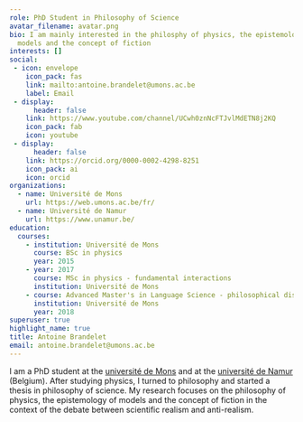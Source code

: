 ```yaml
---
role: PhD Student in Philosophy of Science
avatar_filename: avatar.png
bio: I am mainly interested in the philosphy of physics, the epistemology of
  models and the concept of fiction
interests: []
social:
 - icon: envelope
    icon_pack: fas
    link: mailto:antoine.brandelet@umons.ac.be
    label: Email
 - display:
      header: false
    link: https://www.youtube.com/channel/UCwh0znNcFTJvlMdETN8j2KQ
    icon_pack: fab
    icon: youtube
 - display:
      header: false
    link: https://orcid.org/0000-0002-4298-8251
    icon_pack: ai
    icon: orcid
organizations:
  - name: Université de Mons
    url: https://web.umons.ac.be/fr/
  - name: Université de Namur
    url: https://www.unamur.be/
education:
  courses:
    - institution: Université de Mons
      course: BSc in physics
      year: 2015
    - year: 2017
      course: MSc in physics - fundamental interactions
      institution: Université de Mons
    - course: Advanced Master's in Language Science - philosophical discourse
      institution: Université de Mons
      year: 2018
superuser: true
highlight_name: true
title: Antoine Brandelet
email: antoine.brandelet@umons.ac.be
---
```

I am a PhD student at the [université de Mons](https://web.umons.ac.be/fr/) and at the [université de Namur](https://www.unamur.be/) (Belgium). After studying physics, I turned to philosophy and started a thesis in philosophy of science. My research focuses on the philosophy of physics, the epistemology of models and the concept of fiction in the context of the debate between scientific realism and anti-realism.
